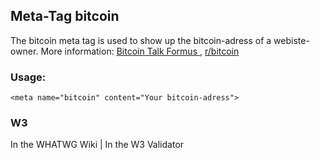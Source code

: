 ## Meta-Tag bitcoin

The bitcoin meta tag is used to show up the bitcoin-adress of a webiste-owner. More information: [Bitcoin Talk Formus <i class="fas fa-external-link-alt"></i>](https://bitcointalk.org/index.php?topic=140257.0), [r/bitcoin <i class="fab fa-reddit"></i>](http://www.reddit.com/r/Bitcoin/comments/1de96y/bitcoin_in_html_meta_tag_for_discovery/)

### Usage: 

	<meta name="bitcoin" content="Your bitcoin-adress">

### W3
<i class="fas fa-check"></i> In the WHATWG Wiki | <i class="fas fa-check"></i>  In the W3 Validator
